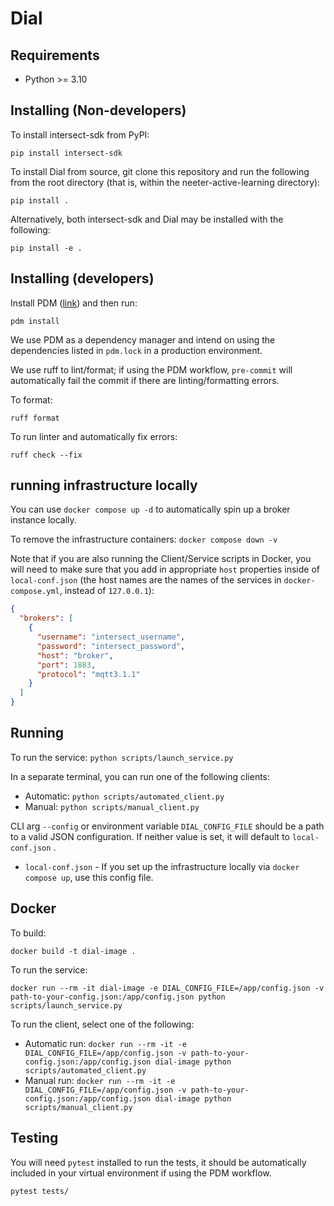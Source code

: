 # Dial

## Requirements

- Python >= 3.10

## Installing (Non-developers)

To install intersect-sdk from PyPI:

`pip install intersect-sdk`

To install Dial from source, git clone this repository and run the following from the root directory (that is, within the neeter-active-learning directory):

`pip install .`

Alternatively, both intersect-sdk and Dial may be installed with the following:

`pip install -e .`

## Installing (developers)

Install PDM ([link](https://pdm-project.org/en/latest/#installation)) and then run:

`pdm install`

We use PDM as a dependency manager and intend on using the dependencies listed in `pdm.lock` in a production environment.

We use ruff to lint/format; if using the PDM workflow, `pre-commit` will automatically fail the commit if there are linting/formatting errors.

To format:

`ruff format`

To run linter and automatically fix errors:

`ruff check --fix`

## running infrastructure locally

You can use `docker compose up -d` to automatically spin up a broker instance locally.

To remove the infrastructure containers: `docker compose down -v`

Note that if you are also running the Client/Service scripts in Docker, you will need to make sure that you add in appropriate `host` properties inside of `local-conf.json` (the host names are the names of the services in `docker-compose.yml`, instead of `127.0.0.1`):

```json
{
  "brokers": [
    {
      "username": "intersect_username",
      "password": "intersect_password",
      "host": "broker",
      "port": 1883,
      "protocol": "mqtt3.1.1"
    }
  ]
}

```

## Running

To run the service: `python scripts/launch_service.py`

In a separate terminal, you can run one of the following clients:
  - Automatic: `python scripts/automated_client.py`
  - Manual: `python scripts/manual_client.py`

CLI arg `--config` or environment variable `DIAL_CONFIG_FILE` should be a path to a valid JSON configuration. If neither value is set, it will default to `local-conf.json` .

- `local-conf.json` - If you set up the infrastructure locally via `docker compose up`, use this config file.

## Docker

To build:

`docker build -t dial-image .`

To run the service:

`docker run --rm -it dial-image -e DIAL_CONFIG_FILE=/app/config.json -v path-to-your-config.json:/app/config.json python scripts/launch_service.py`

To run the client, select one of the following:

- Automatic run: `docker run --rm -it -e DIAL_CONFIG_FILE=/app/config.json -v path-to-your-config.json:/app/config.json dial-image python scripts/automated_client.py`
- Manual run: `docker run --rm -it -e DIAL_CONFIG_FILE=/app/config.json -v path-to-your-config.json:/app/config.json dial-image python scripts/manual_client.py`

## Testing

You will need `pytest` installed to run the tests, it should be automatically included in your virtual environment if using the PDM workflow.

`pytest tests/`
